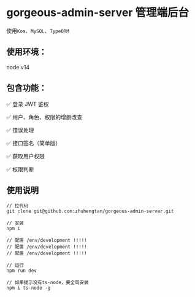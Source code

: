 # gorgeous-admin-server 管理端后台

使用`Koa`、`MySQL`、`TypeORM`

## 使用环境：

node v14

## 包含功能：
✅ 登录 JWT 鉴权

✅ 用户、角色、权限的增删改查

✅ 错误处理

✅ 接口签名（简单版）

✅ 获取用户权限

✅ 权限判断

## 使用说明

```
// 拉代码
git clone git@github.com:zhuhengtan/gorgeous-admin-server.git

// 安装
npm i

// 配置 /env/development !!!!!
// 配置 /env/development !!!!!
// 配置 /env/development !!!!!

// 运行
npm run dev

// 如果提示没有ts-node，要全局安装
npm i ts-node -g

```

